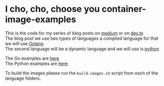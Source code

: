 # I cho, cho, choose you container-image-examples
This is the code for my series of blog posts on [medium](https://medium.com/@scott.coulton/i-cho-cho-chose-you-container-image-part-1-fa6671d9ae1f) or on [dev.to](https://dev.to/scottyc/i-cho-cho-chose-you-container-image-part-1-227p)  
The blog post we use two types of languages a complied language for that we will use [Golang](https://golang.org/)   
The second language will be a dynamic language and we will use is [python](https://www.python.org/)

The Go examples are [here](golang/)  
The Python examples are [here](python/)


To build the images please run the `build-images.sh` script from each of the language folders. 

